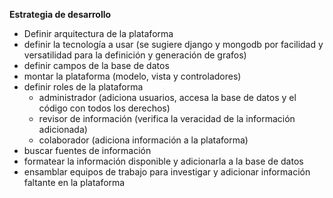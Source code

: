 **Estrategia de desarrollo**

* Definir arquitectura de la plataforma
* definir la tecnología a usar (se sugiere django y mongodb por facilidad y versatilidad para la definición y generación de grafos)
* definir campos de la base de datos
* montar la plataforma (modelo, vista y controladores)
* definir roles de la plataforma
    * administrador (adiciona usuarios, accesa la base de datos y el código con todos los derechos)
    * revisor de información (verifica la veracidad de la información adicionada)
    * colaborador (adiciona información a la plataforma)
* buscar fuentes de información
* formatear la información disponible y adicionarla a la base de datos
* ensamblar equipos de trabajo para investigar y adicionar información faltante en la plataforma
